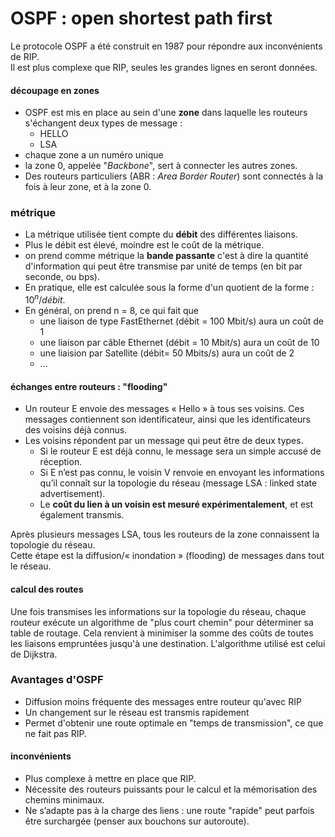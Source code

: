 # OSPF : open shortest path first

Le protocole OSPF a été construit en 1987 pour répondre aux inconvénients de RIP.  
Il est plus complexe que RIP, seules les grandes lignes en seront données.  
#### découpage en zones
* OSPF est mis en place au sein d'une **zone** dans laquelle les routeurs s'échangent deux types de message : 
  *  HELLO
  *  LSA 
* chaque zone a un numéro unique
* la zone 0, appelée "*Backbone*", sert à connecter les autres zones.
* Des routeurs particuliers (ABR : *Area Border Router*) sont connectés à la fois à leur zone, et à la zone 0.

### métrique
* La métrique utilisée tient compte du **débit** des différentes liaisons. 
* Plus le débit est élevé, moindre est le coût de la métrique.  
* on prend comme métrique la **bande passante** c'est à dire la quantité d'information qui peut être transmise par unité de temps (en bit par seconde, ou bps).
* En pratique, elle est calculée sous la forme d'un quotient de la forme : $10^n / débit$. 
* En général, on prend n = 8, ce qui fait que
   *   une liaison de type FastEthernet (débit = 100 Mbit/s) aura un coût de 1 
   *   une liaison par câble Ethernet (débit = 10 Mbit/s) aura un coût de 10
   *   une liaision par Satellite	(débit= 50 Mbits/s) aura un coût de 2
   *   ...

#### échanges entre routeurs : "flooding"
* Un routeur E envoie des messages « Hello » à tous ses voisins. Ces messages contiennent son identificateur, ainsi que les identificateurs des voisins déjà connus. 
* Les voisins répondent par un message qui peut être de deux types. 
   * Si le routeur E est déjà connu, le message sera un simple accusé de réception. 
   * Si E n’est pas connu, le voisin V renvoie en envoyant les informations qu’il connaît sur la topologie du réseau (message LSA : linked state advertisement). 
   * Le **coût du lien à un voisin est mesuré expérimentalement**, et est également transmis. 

Après plusieurs messages LSA, tous les routeurs de la zone connaissent la topologie du réseau.  
Cette étape est la diffusion/« inondation » (flooding) de messages dans tout le réseau. 

#### calcul des routes
Une fois transmises les informations sur la topologie du réseau, chaque routeur exécute un algorithme de "plus court chemin" pour déterminer sa table de routage.  Cela renvient à minimiser la somme des coûts de toutes les liaisons empruntées jusqu'à une destination. 
L'algorithme utilisé est celui de Dijkstra.

### Avantages d'OSPF
* Diffusion moins fréquente des messages entre routeur qu'avec RIP
* Un changement sur le réseau est transmis rapidement
* Permet d'obtenir une route optimale en "temps de transmission", ce que ne fait pas RIP.

#### inconvénients
* Plus complexe à mettre en place que RIP.
* Nécessite des routeurs puissants pour le calcul et la mémorisation des chemins minimaux.
* Ne s’adapte pas à la charge des liens : une route "rapide" peut parfois être surchargée (penser aux bouchons sur autoroute).
